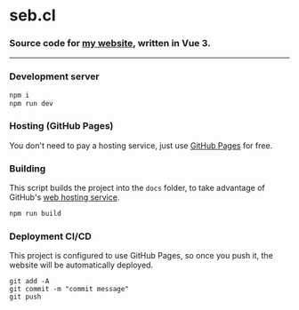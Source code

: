 # seb.cl

### Source code for [my website](https://seb.cl), written in Vue 3. 
---
### Development server

```sh
npm i
npm run dev
```

### Hosting (GitHub Pages)
You don't need to pay a hosting service, just use [GitHub Pages](https://docs.github.com/en/pages/configuring-a-custom-domain-for-your-github-pages-site/managing-a-custom-domain-for-your-github-pages-site) for free.


### Building
This script builds the project into the `docs` folder, to take advantage of GitHub's [web hosting service](https://pages.github.com).
```sh
npm run build
```

### Deployment CI/CD
This project is configured to use GitHub Pages, so once you push it, the website will be automatically deployed.
```
git add -A
git commit -m "commit message"
git push
```